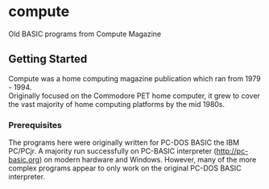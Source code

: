 # compute

Old BASIC programs from Compute Magazine

## Getting Started

Compute was a home computing magazine publication which ran from 1979 - 1994.  
Originally focused on the Commodore PET home computer, it grew to cover the
vast majority of home computing platforms by the mid 1980s.   

### Prerequisites

The programs here were originally written for PC-DOS BASIC the IBM PC/PCjr.
A majority run successfully on PC-BASIC interpreter (http://pc-basic.org)
on modern hardware and Windows.  However, many of the more complex programs
appear to only work on the original PC-DOS BASIC interpreter.
